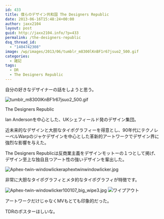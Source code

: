 ```yaml
---
id: 433
title: 僕らのデザイン共和国 The Designers Republic
date: 2013-06-16T15:48:24+00:00
author: jaxx2104
layout: post
guid: http://jaxx2104.info/?p=433
permalink: /the-designers-republic
dsq_thread_id:
  - "1404742308"
image: /wp/images/2013/06/tumblr_m8300lKnBF1r67jsuo2_500.gif
categories:
  - 雑記
tags:
  - DR
  - The Designers Republic
---
```

自分の好きなデザイナーの話をしようと思う。

<img src="/images/2013/06/tumblr_m8300lKnBF1r67jsuo2_500.gif" alt="tumblr_m8300lKnBF1r67jsuo2_500.gif" class="img-rounded img-responsive alignnone wp-image-429" />

The Designers Republic

Ian Andersonを中心とした、UKシェフィールド発のデザイン集団。

近未来的なデザインと大胆なタイポグラフィーを得意とし、90年代にテクノレーベルWarpのジャケデザインを中心とした革新的アートワークでデザイン界に強烈な影響を与えた。

The Designers Republicは反商業主義をデザインモットーの１つとして掲げ、デザイン至上な独自且つアート性の強いデザインを輩出した。

<!--more-->

<img src="/images/2013/06/Aphex-twin-windowlickeraphextwinwindowlicker.jpg" alt="Aphex-twin-windowlickeraphextwinwindowlicker.jpg" class="img-rounded img-responsive alignnone wp-image-430" srcset="/images/2013/06/Aphex-twin-windowlickeraphextwinwindowlicker.jpg 500w, /images/2013/06/Aphex-twin-windowlickeraphextwinwindowlicker-150x150.jpg 150w, /images/2013/06/Aphex-twin-windowlickeraphextwinwindowlicker-300x300.jpg 300w" sizes="(max-width: 500px) 100vw, 500px" />

非常に大胆なタイポグラフィとメタ的なタイポグラフィが特徴です。

<img src="/images/2013/06/Aphex-twin-windowlicker100107_big_wipe3.jpg" alt="Aphex-twin-windowlicker100107_big_wipe3.jpg" class="img-rounded img-responsive alignnone wp-image-431" srcset="/images/2013/06/Aphex-twin-windowlicker100107_big_wipe3.jpg 500w, /images/2013/06/Aphex-twin-windowlicker100107_big_wipe3-300x225.jpg 300w" sizes="(max-width: 500px) 100vw, 500px" />

<img src="/images/2013/06/Aphex-twin-windowlicker100107_07.jpg" alt="ワイプアウト" class="img-rounded size-full wp-image-432" srcset="/images/2013/06/Aphex-twin-windowlicker100107_07.jpg 500w, /images/2013/06/Aphex-twin-windowlicker100107_07-300x171.jpg 300w" sizes="(max-width: 500px) 100vw, 500px" />

アートワークだけじゃなくMVもとても印象的だった。


  


TDRのポスターほしいな。